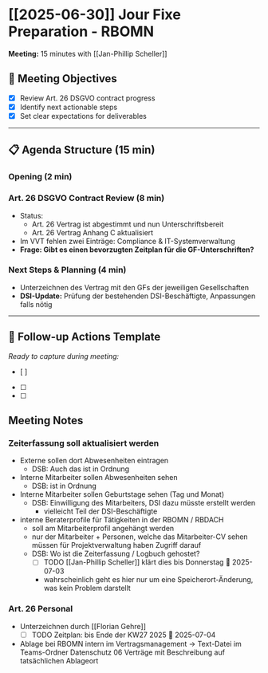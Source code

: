 # [[2025-06-30]] Jour Fixe Preparation - RBOMN

**Meeting:** 15 minutes with [[Jan-Phillip Scheller]]  

## 🎯 Meeting Objectives
- [x] Review Art. 26 DSGVO contract progress
- [x] Identify next actionable steps
- [x] Set clear expectations for deliverables

---

## 📋 Agenda Structure (15 min)

### Opening (2 min)


### Art. 26 DSGVO Contract Review (8 min)
- Status: 
	- Art. 26 Vertrag ist abgestimmt und nun Unterschriftsbereit
	- Art. 26 Vertrag Anhang C aktualisiert
- Im VVT fehlen zwei Einträge: Compliance & IT-Systemverwaltung
- **Frage: Gibt es einen bevorzugten Zeitplan für die GF-Unterschriften?**

### Next Steps & Planning (4 min)
- Unterzeichnen des Vertrag mit den GFs der jeweiligen Gesellschaften
- **DSI-Update:** Prüfung der bestehenden DSI-Beschäftigte, Anpassungen falls nötig 


---
## 📝 Follow-up Actions Template
*Ready to capture during meeting:*
- [ ] 
- [ ] 
- [ ] 

## Meeting Notes
### Zeiterfassung soll aktualisiert werden
- Externe sollen dort Abwesenheiten eintragen
	- DSB: Auch das ist in Ordnung
- Interne Mitarbeiter sollen Abwesenheiten sehen
	- DSB: ist in Ordnung
- Interne Mitarbeiter sollen Geburtstage sehen (Tag und Monat)
	- DSB: Einwilligung des Mitarbeiters, DSI dazu müsste erstellt werden
		- vielleicht Teil der DSI-Beschäftigte
- interne Beraterprofile für Tätigkeiten in der RBOMN / RBDACH
	- soll am Mitarbeiterprofil angehängt werden
	- nur der Mitarbeiter + Personen, welche das Mitarbeiter-CV sehen müssen für Projektverwaltung haben Zugriff darauf
	- DSB: Wo ist die Zeiterfassung / Logbuch gehostet?
		- [ ] TODO [[Jan-Phillip Scheller]] klärt dies bis Donnerstag 📅 2025-07-03
		- wahrscheinlich geht es hier nur um eine Speicherort-Änderung, was kein Problem darstellt
### Art. 26 Personal
- Unterzeichnen durch [[Florian Gehre]]
	- [ ] TODO Zeitplan: bis Ende der KW27 2025 📅 2025-07-04
- Ablage bei RBOMN intern im Vertragsmanagement -> Text-Datei im Teams-Ordner Datenschutz 06 Verträge mit Beschreibung auf tatsächlichen Ablageort
